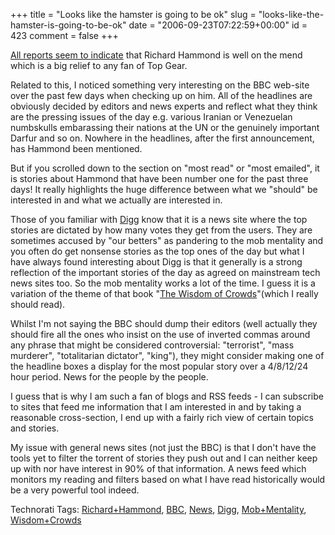 +++
title = "Looks like the hamster is going to be ok"
slug = "looks-like-the-hamster-is-going-to-be-ok"
date = "2006-09-23T07:22:59+00:00"
id = 423
comment = false
+++

[All reports seem to indicate](http://news.bbc.co.uk/2/hi/uk_news/5372890.stm) that Richard Hammond is well on the mend which is a big relief to any fan of Top Gear. 

Related to this, I noticed something very interesting on the BBC web-site over the past few days when checking up on him. All of the headlines are obviously decided by editors and news experts and reflect what they think are the pressing issues of the day e.g. various Iranian or Venezuelan numbskulls embarassing their nations at the UN or the genuinely important Darfur and so on. Nowhere in the headlines, after the first announcement, has Hammond been mentioned.

But if you scrolled down to the section on "most read" or "most emailed", it is stories about Hammond that have been number one for the past three days! It really highlights the huge difference between what we "should" be interested in and what we actually are interested in. 

Those of you familiar with [Digg](http://www.digg.com/) know that it is a news site where the top stories are dictated by how many votes they get from the users. They are sometimes accused by "our betters" as pandering to the mob mentality and you often do get nonsense stories as the top ones of the day but what I have always found interesting about Digg is that it generally is a strong reflection of the important stories of the day as agreed on mainstream tech news sites too. So the mob mentality works a lot of the time. I guess it is a variation of the theme of that book "[The Wisdom of Crowds](http://www.randomhouse.com/features/wisdomofcrowds/)"(which I really should read).

Whilst I'm not saying the BBC should dump their editors (well actually they should fire all the ones who insist on the use of inverted commas around any phrase that might be considered controversial: "terrorist", "mass murderer", "totalitarian dictator", "king"), they might consider making one of the headline boxes a display for the most popular story over a 4/8/12/24 hour period. News for the people by the people.

I guess that is why I am such a fan of blogs and RSS feeds - I can subscribe to sites that feed me information that I am interested in and by taking a reasonable cross-section, I end up with a fairly rich view of certain topics and stories. 

My issue with general news sites (not just the BBC) is that I don't have the tools yet to filter the torrent of stories they push out and I can neither keep up with nor have interest in 90% of that information. A news feed which monitors my reading and filters based on what I have read historically would be a very powerful tool indeed.

<span class="technoratitag">Technorati Tags: [Richard+Hammond](http://www.technorati.com/tags/Richard+Hammond), [BBC](http://www.technorati.com/tags/BBC), [News](http://www.technorati.com/tags/News), [Digg](http://www.technorati.com/tags/Digg), [Mob+Mentality](http://www.technorati.com/tags/Mob+Mentality), [Wisdom+Crowds](http://www.technorati.com/tags/Wisdom+Crowds)</span>
